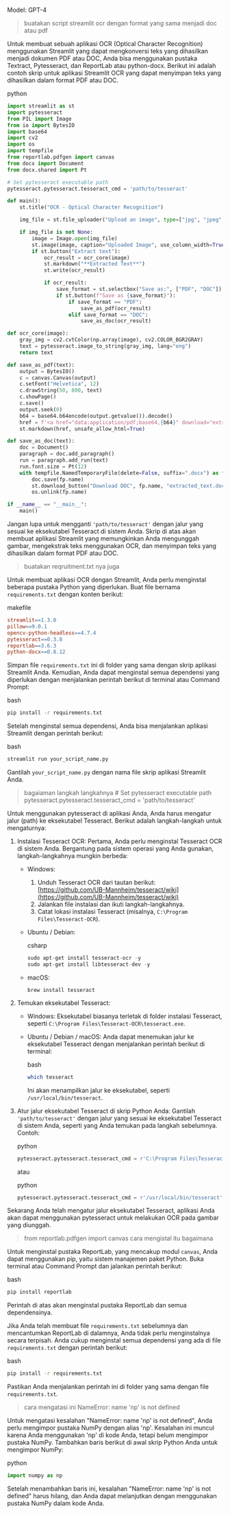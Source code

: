 Model: GPT-4

> buatakan script streamlit ocr dengan format yang sama menjadi doc atau pdf

Untuk membuat sebuah aplikasi OCR (Optical Character Recognition) menggunakan Streamlit yang dapat mengkonversi teks yang dihasilkan menjadi dokumen PDF atau DOC, Anda bisa menggunakan pustaka Textract, Pytesseract, dan ReportLab atau python-docx. Berikut ini adalah contoh skrip untuk aplikasi Streamlit OCR yang dapat menyimpan teks yang dihasilkan dalam format PDF atau DOC.

python

```python
import streamlit as st
import pytesseract
from PIL import Image
from io import BytesIO
import base64
import cv2
import os
import tempfile
from reportlab.pdfgen import canvas
from docx import Document
from docx.shared import Pt

# Set pytesseract executable path
pytesseract.pytesseract.tesseract_cmd = 'path/to/tesseract'

def main():
    st.title("OCR - Optical Character Recognition")

    img_file = st.file_uploader("Upload an image", type=["jpg", "jpeg", "png"])

    if img_file is not None:
        image = Image.open(img_file)
        st.image(image, caption="Uploaded Image", use_column_width=True)
        if st.button("Extract text"):
            ocr_result = ocr_core(image)
            st.markdown("**Extracted Text**")
            st.write(ocr_result)

            if ocr_result:
                save_format = st.selectbox("Save as:", ["PDF", "DOC"])
                if st.button(f"Save as {save_format}"):
                    if save_format == "PDF":
                        save_as_pdf(ocr_result)
                    elif save_format == "DOC":
                        save_as_doc(ocr_result)

def ocr_core(image):
    gray_img = cv2.cvtColor(np.array(image), cv2.COLOR_BGR2GRAY)
    text = pytesseract.image_to_string(gray_img, lang="eng")
    return text

def save_as_pdf(text):
    output = BytesIO()
    c = canvas.Canvas(output)
    c.setFont("Helvetica", 12)
    c.drawString(50, 800, text)
    c.showPage()
    c.save()
    output.seek(0)
    b64 = base64.b64encode(output.getvalue()).decode()
    href = f'<a href="data:application/pdf;base64,{b64}" download="extracted_text.pdf">Download PDF</a>'
    st.markdown(href, unsafe_allow_html=True)

def save_as_doc(text):
    doc = Document()
    paragraph = doc.add_paragraph()
    run = paragraph.add_run(text)
    run.font.size = Pt(12)
    with tempfile.NamedTemporaryFile(delete=False, suffix=".docx") as fp:
        doc.save(fp.name)
        st.download_button("Download DOC", fp.name, "extracted_text.docx")
        os.unlink(fp.name)

if __name__ == "__main__":
    main()
```

Jangan lupa untuk mengganti `'path/to/tesseract'` dengan jalur yang sesuai ke eksekutabel Tesseract di sistem Anda. Skrip di atas akan membuat aplikasi Streamlit yang memungkinkan Anda mengunggah gambar, mengekstrak teks menggunakan OCR, dan menyimpan teks yang dihasilkan dalam format PDF atau DOC.

> buatakan reqruitment.txt nya juga

Untuk membuat aplikasi OCR dengan Streamlit, Anda perlu menginstal beberapa pustaka Python yang diperlukan. Buat file bernama `requirements.txt` dengan konten berikut:

makefile

```makefile
streamlit==1.3.0
pillow==9.0.1
opencv-python-headless==4.7.4
pytesseract==0.3.8
reportlab==3.6.3
python-docx==0.8.12
```

Simpan file `requirements.txt` ini di folder yang sama dengan skrip aplikasi Streamlit Anda. Kemudian, Anda dapat menginstal semua dependensi yang diperlukan dengan menjalankan perintah berikut di terminal atau Command Prompt:

bash

```bash
pip install -r requirements.txt
```

Setelah menginstal semua dependensi, Anda bisa menjalankan aplikasi Streamlit dengan perintah berikut:

bash

```bash
streamlit run your_script_name.py
```

Gantilah `your_script_name.py` dengan nama file skrip aplikasi Streamlit Anda.

> bagaiaman langkah langkahnya # Set pytesseract executable path pytesseract.pytesseract.tesseract\_cmd = 'path/to/tesseract'

Untuk menggunakan pytesseract di aplikasi Anda, Anda harus mengatur jalur (path) ke eksekutabel Tesseract. Berikut adalah langkah-langkah untuk mengaturnya:

1.  Instalasi Tesseract OCR: Pertama, Anda perlu menginstal Tesseract OCR di sistem Anda. Bergantung pada sistem operasi yang Anda gunakan, langkah-langkahnya mungkin berbeda:
    
    *   Windows:
        
        1.  Unduh Tesseract OCR dari tautan berikut: [https://github.com/UB-Mannheim/tesseract/wiki](https://github.com/UB-Mannheim/tesseract/wiki)
        2.  Jalankan file instalasi dan ikuti langkah-langkahnya.
        3.  Catat lokasi instalasi Tesseract (misalnya, `C:\Program Files\Tesseract-OCR`).
    *   Ubuntu / Debian:
        
        csharp
        
        ```csharp
        sudo apt-get install tesseract-ocr -y
        sudo apt-get install libtesseract-dev -y
        ```
        
    *   macOS:
        
        `brew install tesseract`
        
2.  Temukan eksekutabel Tesseract:
    
    *   Windows: Eksekutabel biasanya terletak di folder instalasi Tesseract, seperti `C:\Program Files\Tesseract-OCR\tesseract.exe`.
    *   Ubuntu / Debian / macOS: Anda dapat menemukan jalur ke eksekutabel Tesseract dengan menjalankan perintah berikut di terminal:
        
        bash
        
        ```bash
        which tesseract
        ```
        
        Ini akan menampilkan jalur ke eksekutabel, seperti `/usr/local/bin/tesseract`.
3.  Atur jalur eksekutabel Tesseract di skrip Python Anda: Gantilah `'path/to/tesseract'` dengan jalur yang sesuai ke eksekutabel Tesseract di sistem Anda, seperti yang Anda temukan pada langkah sebelumnya. Contoh:
    
    python
    
    ```python
    pytesseract.pytesseract.tesseract_cmd = r'C:\Program Files\Tesseract-OCR\tesseract.exe'  # Windows
    ```
    
    atau
    
    python
    
    ```python
    pytesseract.pytesseract.tesseract_cmd = r'/usr/local/bin/tesseract'  # Ubuntu / Debian / macOS
    ```
    

Sekarang Anda telah mengatur jalur eksekutabel Tesseract, aplikasi Anda akan dapat menggunakan pytesseract untuk melakukan OCR pada gambar yang diunggah.

> from reportlab.pdfgen import canvas cara mengistal itu bagaimana

Untuk menginstal pustaka ReportLab, yang mencakup modul `canvas`, Anda dapat menggunakan pip, yaitu sistem manajemen paket Python. Buka terminal atau Command Prompt dan jalankan perintah berikut:

bash

```bash
pip install reportlab
```

Perintah di atas akan menginstal pustaka ReportLab dan semua dependensinya.

Jika Anda telah membuat file `requirements.txt` sebelumnya dan mencantumkan ReportLab di dalamnya, Anda tidak perlu menginstalnya secara terpisah. Anda cukup menginstal semua dependensi yang ada di file `requirements.txt` dengan perintah berikut:

bash

```bash
pip install -r requirements.txt
```

Pastikan Anda menjalankan perintah ini di folder yang sama dengan file `requirements.txt`.

> cara mengatasi ini NameError: name 'np' is not defined

Untuk mengatasi kesalahan "NameError: name 'np' is not defined", Anda perlu mengimpor pustaka NumPy dengan alias 'np'. Kesalahan ini muncul karena Anda menggunakan 'np' di kode Anda, tetapi belum mengimpor pustaka NumPy. Tambahkan baris berikut di awal skrip Python Anda untuk mengimpor NumPy:

python

```python
import numpy as np
```

Setelah menambahkan baris ini, kesalahan "NameError: name 'np' is not defined" harus hilang, dan Anda dapat melanjutkan dengan menggunakan pustaka NumPy dalam kode Anda.
